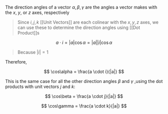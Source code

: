 The direction angles of a vector $\alpha, \beta, \gamma$  are the angles a vector makes with the $x$, $y$, or $z$ axes, respectively

> Since $i, j, k$ [[Unit Vectors]] are each colinear with the $x, y, z$ axes, we can use these to determine the direction angles using [[Dot Product]]s

$$
a \cdot i  = |a| \cos\alpha = |a||i| \cos\alpha
$$

> Because $|i| = 1$

Therefore, 

$$
\cos\alpha = \frac{a \cdot i}{|a|}
$$

This is the same case for all the other direction angles $\beta$ and $\gamma$ ,using the dot products with unit vectors $j$ and $k$:

$$
\cos\beta = \frac{a \cdot j}{|a|}
$$

$$
\cos\gamma = \frac{a \cdot k}{|a|}
$$
